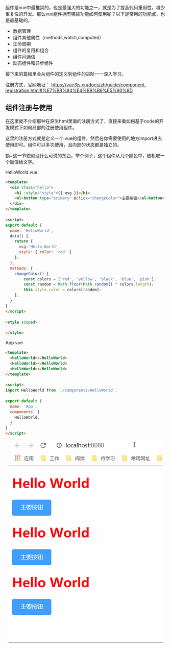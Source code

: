 组件是vue中最推崇的，也是最强大的功能之一，就是为了提高代码重用性，减少重复性的开发。那么vue组件拥有哪些功能如何使用呢？以下是常用的功能点，也是最基础的。
* 数据管理
* 组件其他属性（methods,watch,computed）
* 生命周期
* 组件的复用和组合
* 组件间通信
* 动态组件和异步组件

接下来的篇幅里会从组件的定义到组件的进阶一一深入学习。

注册方式，官网地址：
https://vue3js.cn/docs/zh/guide/component-registration.html#%E7%BB%84%E4%BB%B6%E5%90%8D

## 组件注册与使用
在这里就不介绍那种在原生html里面的注册方式了，直接来看如何基于node的开发模式下如何局部的注册使用组件。

这里的注册方式就是定义一个.vue的组件，然后在你需要使用的地方import进去使用即可。组件可以多次使用，且内部的状态都是独立的。

额~这一节貌似没什么可说的东西，举个例子，这个组件从几个颜色中，随机取一个赋值给文字。

HelloWorld.vue
```html
<template>
  <div class="hello">
    <h1 :style="style">{{ msg }}</h1>
    <el-button type="primary" @click="changeColor">主要按钮</el-button>
  </div>
</template>

<script>
export default {
  name: 'HelloWorld',
  data() {
    return {
      msg:'Hello World',
      style: { color: 'red' }
    };
  },
  methods: {
    changeColor() {
        const colors = ['red', 'yellow', 'black', 'blue', 'pink'];
        const random = Math.floor(Math.random() * colors.length);
        this.style.color = colors[random];
    },
  }
}
</script>

<style scoped>

</style>
```
App.vue
```html
<template>
  <HelloWorld></HelloWorld>
  <HelloWorld></HelloWorld>
  <HelloWorld></HelloWorld>
</template>

<script>
import HelloWorld from './components/HelloWorld';

export default {
  name: 'App',
  components: {
    HelloWorld,
  }
}
</script>
```
<div style="text-align: center"><img src="../图解Vue2(不更新)/组件/组件注册使用.gif"></div>

